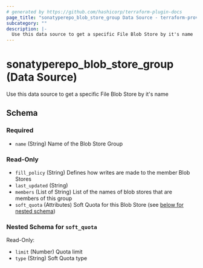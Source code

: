 ```yaml
---
# generated by https://github.com/hashicorp/terraform-plugin-docs
page_title: "sonatyperepo_blob_store_group Data Source - terraform-provider-sonatyperepo"
subcategory: ""
description: |-
  Use this data source to get a specific File Blob Store by it's name
---
```


# sonatyperepo_blob_store_group (Data Source)

Use this data source to get a specific File Blob Store by it's name



<!-- schema generated by tfplugindocs -->
## Schema

### Required

- `name` (String) Name of the Blob Store Group

### Read-Only

- `fill_policy` (String) Defines how writes are made to the member Blob Stores
- `last_updated` (String)
- `members` (List of String) List of the names of blob stores that are members of this group
- `soft_quota` (Attributes) Soft Quota for this Blob Store (see [below for nested schema](#nestedatt--soft_quota))

<a id="nestedatt--soft_quota"></a>
### Nested Schema for `soft_quota`

Read-Only:

- `limit` (Number) Quota limit
- `type` (String) Soft Quota type
